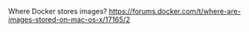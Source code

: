 Where Docker stores images? https://forums.docker.com/t/where-are-images-stored-on-mac-os-x/17165/2

